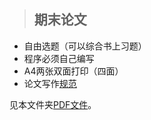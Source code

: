 >## 期末论文
- 自由选题（可以综合书上习题）
- 程序必须自己编写
- A4两张双面打印（四面）
- 论文写作[规范](https://github.com/caihao/computational_physics_whu/blob/master/%E8%AE%BA%E6%96%87%E8%A7%84%E8%8C%83.pdf)

见本文件夹[PDF文件](https://github.com/XiaobudianChen/computationalphysics_N2013301020075/blob/master/Final-Paper/计算物理结课作业.pdf)。
